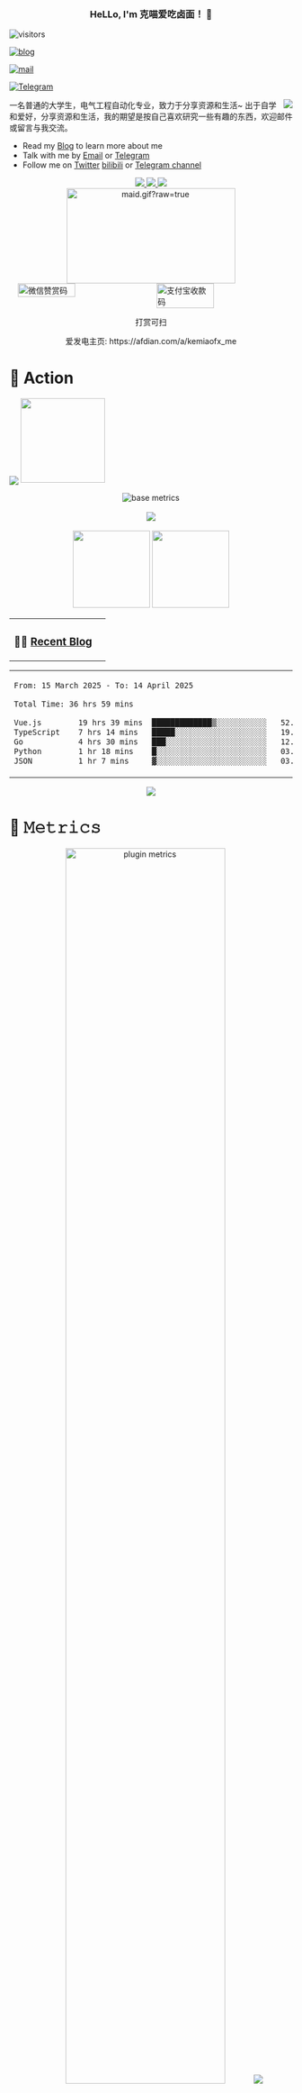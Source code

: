 ### <div style="text-align:center">**HeLLo, I'm 克喵爱吃卤面！** 👋</div>

![visitors](https://visitor-badge.laobi.icu/badge?page_id=%Kemeow815.visitor-badge)

[![blog](https://img.shields.io/badge/Home-kemiao.online-008972?style=flat-square)](https://www.kemiao.online)

[![mail](https://img.shields.io/badge/Email-kemiaofx@163.com-F2572D?style=flat-square)](mailto:kemiaofx@163.com)

[![Telegram](https://img.shields.io/badge/Telegram-KemiaoJun-2ba2de?style=flat-square)](https://t.me/KemiaoJun)


<picture>
  <source
    srcset="https://github-readme-stats-one-bice.vercel.app/api?username=Kemeow815&show_icons=true&icon_color=0366d6&bg_color=ffffff&hide_title=true&hide_border=true&theme=github_dark&include_all_commits=true&count_private=true&role=OWNER,ORGANIZATION_MEMBER,COLLABORATOR&exclude_repo=ijkplayer,flv.js,DanmakuFlameMaster,ailab,MagicaSakura,boxing,overlord,gengine,discovery,GoogleTranslate,Weibo-Picture-Store"
    media="(prefers-color-scheme: dark)" />
  <source
    srcset="https://github-readme-stats-one-bice.vercel.app/api?username=Kemeow815&show_icons=true&icon_color=0366d6&bg_color=ffffff&hide_title=true&hide_border=true&include_all_commits=true&count_private=true&role=OWNER,ORGANIZATION_MEMBER,COLLABORATOR&exclude_repo=ijkplayer,flv.js,DanmakuFlameMaster,ailab,MagicaSakura,boxing,overlord,gengine,discovery,GoogleTranslate,Weibo-Picture-Store"
    media="(prefers-color-scheme: light), (prefers-color-scheme: no-preference)" />
  <img src="https://github-readme-stats-one-bice.vercel.app/api?username=Kemeow815&show_icons=true&icon_color=0366d6&bg_color=ffffff&hide_title=true&hide_border=true&include_all_commits=true&count_private=true&role=OWNER,ORGANIZATION_MEMBER,COLLABORATOR&exclude_repo=ijkplayer,flv.js,DanmakuFlameMaster,ailab,MagicaSakura,boxing,overlord,gengine,discovery,GoogleTranslate,Weibo-Picture-Store"
    align="right" />
</picture>

一名普通的大学生，电气工程自动化专业，致力于分享资源和生活~
出于自学和爱好，分享资源和生活，我的期望是按自己喜欢研究一些有趣的东西，欢迎邮件或留言与我交流。

- Read my [Blog](https://issue.kemiaosw.top/) to learn more about me
- Talk with me by [Email](mailto:kemiaofx@163.com) or [Telegram](https://t.me/KemiaoJun)
- Follow me on [Twitter](https://twitter.com/kemiaosw) [bilibili](https://space.bilibili.com/3546643173477234) or [Telegram channel](https://t.me/kemiao_me)

<div align="center">
  <a href="https://github.com/vn7n24fzkq/github-profile-summary-cards">
    <img src="https://github-profile-summary-cards.vercel.app/api/cards/profile-details?username=Kemeow815&theme=github" />
  </a>
  <a href="https://github.com/vn7n24fzkq/github-profile-summary-cards">
    <img src="https://github-profile-summary-cards.vercel.app/api/cards/stats?username=Kemeow815&theme=github" />
  </a>
  <a href="https://github.com/vn7n24fzkq/github-profile-summary-cards">
    <img src="https://github-profile-summary-cards.vercel.app/api/cards/repos-per-language?username=Kemeow815&theme=github" />
  </a>
</div>

<div align="center">
  <img data-target="animated-image.replacedImage" alt="maid.gif?raw=true" class="AnimatedImagePlayer-animatedImage" src="https://github.com/miluluyo/photo_gallery/raw/master/maid.gif?raw=true" width="300" height="169" style="display: block; opacity: 1;">
</div>

<div style="display: flex; gap: 20px; justify-content: center;">
  <img src="https://s2.loli.net/2025/04/13/HQ4lbFfJkpU2R9V.jpg" width="45%" alt="微信赞赏码" />
  <img src="https://s2.loli.net/2025/04/13/HYrnNFOKDZPSv4p.jpg" width="45%" alt="支付宝收款码" />
</div>

<p align="center">打赏可扫</p>

<p align="center">爱发电主页: https://afdian.com/a/kemiaofx_me </p>

# 🚀 Action

<!-- 连续提交代码天数记录 -->
<p align="cente
  <img width="150" src="https://npm.elemecdn.com/anzhiyu-assets/image/common/github-info/left-wing.png" />
  <img align="center" src="https://github-readme-streak-stats.herokuapp.com/?user=Kemeow815&theme=dark&hide_border=true" />
  <img width="150" src="https://npm.elemecdn.com/anzhiyu-assets/image/common/github-info/right-wing.png" />
</p>

<!-- metrics 基础资料 -->
<div align="center"><img src="https://cdn1.tianli0.top/gh/anzhiyu-c/anzhiyu-c@main/base_metrics.svg" alt="base metrics"/></div>
<br>

<!-- GitHub奖杯🏆 -->
<div align="center"><img  src="https://github-profile-trophy.vercel.app/?username=Kemeow815&theme=gruvbox&row=1&column=7&no-frame=true&no-bg=true" /></div>
<br>

<!-- GitHub数据统计 -->
<div align="center">
  <img height="137px" src="https://github-readme-stats.vercel.app/api?username=Kemeow815&hide_title=true&hide_border=true&show_icons=trueline_height=21&text_color=000&icon_color=000&bg_color=0,ea6161,ffc64d,fffc4d,52fa5a&theme=graywhite" />
  <img height="137px" src="https://github-readme-stats.vercel.app/api/top-langs/?username=Kemeow815&hide_title=true&hide_border=true&layout=compact&langs_count=6&text_color=000&icon_color=fff&bg_color=0,52fa5a,4dfcff,c64dff&theme=graywhite" />
</div>

<!-- 最近博客动态 -->
<table align="center" >
<tr>
<td valign="top">

### 🤹‍♀️ <a href="https://mublog.kemeow.top/" target="_blank">Recent Blog</a>

<!-- START_SECTION:blog -->

<!-- END_SECTION:blog -->

</td>
<td valign="top">

</table>

<!-- wakatime 统计 -->
<table align="center">
<tr>
<td valign="top">

<!--START_SECTION:waka-->

```txt
From: 15 March 2025 - To: 14 April 2025

Total Time: 36 hrs 59 mins

Vue.js        19 hrs 39 mins  █████████████▒░░░░░░░░░░░   52.98 %
TypeScript    7 hrs 14 mins   █████░░░░░░░░░░░░░░░░░░░░   19.54 %
Go            4 hrs 30 mins   ███░░░░░░░░░░░░░░░░░░░░░░   12.18 %
Python        1 hr 18 mins    █░░░░░░░░░░░░░░░░░░░░░░░░   03.51 %
JSON          1 hr 7 mins     ▓░░░░░░░░░░░░░░░░░░░░░░░░   03.03 %
```

<!--END_SECTION:waka-->

</tr>
</table>

<!-- GitHub Activity Graph -->
<div align="center"><img src="https://activity-graph.herokuapp.com/graph?username=Kemeow815&theme=xcode" /></div>

# 🎯 𝙼𝚎𝚝𝚛𝚒𝚌𝚜

<!-- plugin metrics -->
<div align="center">
  <img src="https://cdn1.tianli0.top/gh/anzhiyu-c/anzhiyu-c@main/plugin_metrics.svg" alt="plugin metrics" width="75%"/>
  <img src="https://cdn.cbd.int/anzhiyu-assets/image/common/github-info/rocket-banner.jpg"/>
</div>

# 🤝 Social

<!-- BiliBili数据 -->
<div align="center">
  <a href="https://space.bilibili.com/3546643173477243"><img src="https://stats.justsong.cn/api/bilibili/?id=3546643173477243"/></a>

### Coding time statistics
[![CodeTime Badge](https://img.shields.io/endpoint?style=social&color=222&url=https%3A%2F%2Fapi.codetime.dev%2Fshield%3Fid%3D32375%26project%3D%26in=0)](https://codetime.dev)

<!--
**LanYunDev/LanYunDev** is a ✨ _special_ ✨ repository because its `README.md` (this file) appears on your GitHub profile.

Here are some ideas to get you started:

- 🔭 I’m currently working on ...
- 🌱 I’m currently learning ...
- 👯 I’m looking to collaborate on ...
- 🤔 I’m looking for help with ...
- 💬 Ask me about ...
- 📫 How to reach me: ...
- 😄 Pronouns: ...
- ⚡ Fun fact: ...
-->
